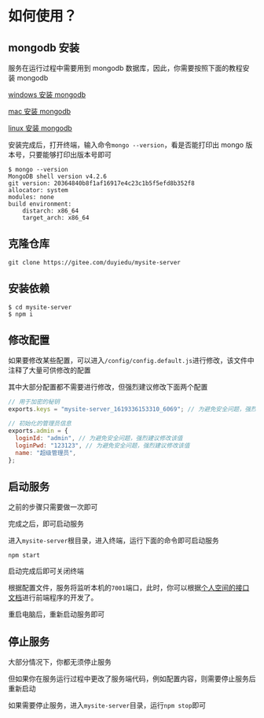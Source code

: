 # 如何使用？

## mongodb 安装

服务在运行过程中需要用到 mongodb 数据库，因此，你需要按照下面的教程安装 mongodb

[windows 安装 mongodb](https://www.runoob.com/mongodb/mongodb-window-install.html)

[mac 安装 mongodb](https://www.runoob.com/mongodb/mongodb-osx-install.html)

[linux 安装 mongodb](https://www.runoob.com/mongodb/mongodb-linux-install.html)

安装完成后，打开终端，输入命令`mongo --version`，看是否能打印出 mongo 版本号，只要能够打印出版本号即可

```shell
$ mongo --version
MongoDB shell version v4.2.6
git version: 20364840b8f1af16917e4c23c1b5f5efd8b352f8
allocator: system
modules: none
build environment:
    distarch: x86_64
    target_arch: x86_64
```

## 克隆仓库

```shell
git clone https://gitee.com/duyiedu/mysite-server
```

## 安装依赖

```shell
$ cd mysite-server
$ npm i
```

## 修改配置

如果要修改某些配置，可以进入`/config/config.default.js`进行修改，该文件中注释了大量可供修改的配置

其中大部分配置都不需要进行修改，但强烈建议修改下面两个配置

```js
// 用于加密的秘钥
exports.keys = "mysite-server_1619336153310_6069"; // 为避免安全问题，强烈建议修改该值
```

```js
// 初始化的管理员信息
exports.admin = {
  loginId: "admin", // 为避免安全问题，强烈建议修改该值
  loginPwd: "123123", // 为避免安全问题，强烈建议修改该值
  name: "超级管理员",
};
```

## 启动服务

之前的步骤只需要做一次即可

完成之后，即可启动服务

进入`mysite-server`根目录，进入终端，运行下面的命令即可启动服务

```shell
npm start
```

启动完成后即可关闭终端

根据配置文件，服务将监听本机的`7001`端口，此时，你可以根据[个人空间的接口文档](http://mock.duyiedu.com/project/76/interface/api)进行前端程序的开发了。

重启电脑后，重新启动服务即可

## 停止服务

大部分情况下，你都无须停止服务

但如果你在服务运行过程中更改了服务端代码，例如配置内容，则需要停止服务后重新启动

如果需要停止服务，进入`mysite-server`目录，运行`npm stop`即可
